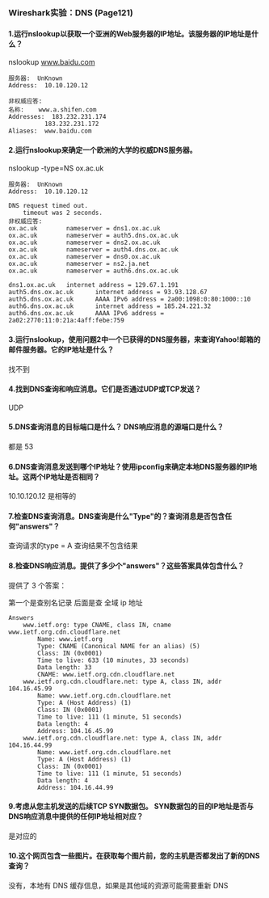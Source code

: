 ### Wireshark实验：DNS (Page121)

#### 1.运行nslookup以获取一个亚洲的Web服务器的IP地址。该服务器的IP地址是什么？

nslookup www.baidu.com

```
服务器:  UnKnown
Address:  10.10.120.12

非权威应答:
名称:    www.a.shifen.com
Addresses:  183.232.231.174
          183.232.231.172
Aliases:  www.baidu.com

```

#### 2.运行nslookup来确定一个欧洲的大学的权威DNS服务器。

nslookup -type=NS  ox.ac.uk

```
服务器:  UnKnown
Address:  10.10.120.12

DNS request timed out.
    timeout was 2 seconds.
非权威应答:
ox.ac.uk        nameserver = dns1.ox.ac.uk
ox.ac.uk        nameserver = auth5.dns.ox.ac.uk
ox.ac.uk        nameserver = dns2.ox.ac.uk
ox.ac.uk        nameserver = auth4.dns.ox.ac.uk
ox.ac.uk        nameserver = dns0.ox.ac.uk
ox.ac.uk        nameserver = ns2.ja.net
ox.ac.uk        nameserver = auth6.dns.ox.ac.uk

dns1.ox.ac.uk   internet address = 129.67.1.191
auth5.dns.ox.ac.uk      internet address = 93.93.128.67
auth5.dns.ox.ac.uk      AAAA IPv6 address = 2a00:1098:0:80:1000::10
auth6.dns.ox.ac.uk      internet address = 185.24.221.32
auth6.dns.ox.ac.uk      AAAA IPv6 address = 2a02:2770:11:0:21a:4aff:febe:759

```

#### 3.运行nslookup，使用问题2中一个已获得的DNS服务器，来查询Yahoo!邮箱的邮件服务器。它的IP地址是什么？

找不到

#### 4.找到DNS查询和响应消息。它们是否通过UDP或TCP发送？

UDP

#### 5.DNS查询消息的目标端口是什么？ DNS响应消息的源端口是什么？

都是 53

#### 6.DNS查询消息发送到哪个IP地址？使用ipconfig来确定本地DNS服务器的IP地址。这两个IP地址是否相同？

10.10.120.12  是相等的

#### 7.检查DNS查询消息。DNS查询是什么"Type"的？查询消息是否包含任何"answers"？

查询请求的type = A  查询结果不包含结果

#### 8.检查DNS响应消息。提供了多少个"answers"？这些答案具体包含什么？

提供了 3 个答案：

第一个是查别名记录
后面是查 全域 ip 地址

```
Answers
    www.ietf.org: type CNAME, class IN, cname www.ietf.org.cdn.cloudflare.net
        Name: www.ietf.org
        Type: CNAME (Canonical NAME for an alias) (5)
        Class: IN (0x0001)
        Time to live: 633 (10 minutes, 33 seconds)
        Data length: 33
        CNAME: www.ietf.org.cdn.cloudflare.net
    www.ietf.org.cdn.cloudflare.net: type A, class IN, addr 104.16.45.99
        Name: www.ietf.org.cdn.cloudflare.net
        Type: A (Host Address) (1)
        Class: IN (0x0001)
        Time to live: 111 (1 minute, 51 seconds)
        Data length: 4
        Address: 104.16.45.99
    www.ietf.org.cdn.cloudflare.net: type A, class IN, addr 104.16.44.99
        Name: www.ietf.org.cdn.cloudflare.net
        Type: A (Host Address) (1)
        Class: IN (0x0001)
        Time to live: 111 (1 minute, 51 seconds)
        Data length: 4
        Address: 104.16.44.99
```

#### 9.考虑从您主机发送的后续TCP SYN数据包。 SYN数据包的目的IP地址是否与DNS响应消息中提供的任何IP地址相对应？

是对应的

#### 10.这个网页包含一些图片。在获取每个图片前，您的主机是否都发出了新的DNS查询？

没有，本地有 DNS 缓存信息，如果是其他域的资源可能需要重新 DNS
